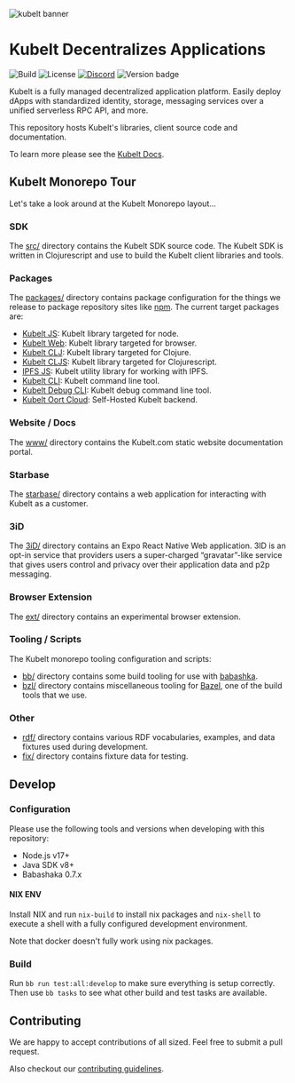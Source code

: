 ![kubelt banner](https://kubelt.com/images/kubelt-banner.gif)

# Kubelt Decentralizes Applications

![Build](https://github.com/kubelt/kubelt/actions/workflows/next.yaml/badge.svg)
![License](https://img.shields.io/github/license/kubelt/kubelt)
[![Discord](https://img.shields.io/discord/790660849471062046?label=Discord)](https://discord.gg/m8NbsgByA9)
![Version badge](https://img.shields.io/badge/Version-pre%20alpha-orange.svg)

Kubelt is a fully managed decentralized application platform. Easily deploy dApps with standardized identity, storage, messaging services over a unified serverless RPC API, and more.

This repository hosts Kubelt's libraries, client source code and documentation.

To learn more please see the [Kubelt Docs](https://developers.kubelt.com).

## Kubelt Monorepo Tour

Let's take a look around at the Kubelt Monorepo layout...

### SDK

The [src/](src/) directory contains the Kubelt SDK source code. The Kubelt SDK is written in Clojurescript and use to build the Kubelt client libraries and tools.

### Packages

The [packages/](packages/) directory contains package configuration for the things we release to package repository sites like [npm](https://npmjs.com). The current target packages are:

- [Kubelt JS](packages/sdk-js): Kubelt library targeted for node.
- [Kubelt Web](packages/sdk-web): Kubelt library targeted for browser.
- [Kubelt CLJ](packages/sdk-clj): Kubelt library targeted for Clojure.
- [Kubelt CLJS](packages/sdk-clj): Kubelt library targeted for Clojurescript.
- [IPFS JS](packages/ipfs-js): Kubelt utility library for working with IPFS.
- [Kubelt CLI](packages/kbt): Kubelt command line tool.
- [Kubelt Debug CLI](packages/ddt): Kubelt debug command line tool.
- [Kubelt Oort Cloud](oort): Self-Hosted Kubelt backend.

### Website / Docs

The [www/](www/) directory contains the Kubelt.com static website documentation portal.

### Starbase

The [starbase/](starbase/) directory contains a web application for interacting with Kubelt as a customer.

### 3iD

The [3iD/](3iD/) directory contains an Expo React Native Web application. 3ID is an opt-in service that providers users a super-charged “gravatar”-like service that gives users control and privacy over their application data and p2p messaging.

### Browser Extension

The [ext/](ext/) directory contains an experimental browser extension.

### Tooling / Scripts

The Kubelt monorepo tooling configuration and scripts:

- [bb/](bb/) directory contains some build tooling for use with [babashka](https://babashka.org).
- [bzl/](bzl/) directory contains miscellaneous tooling for [Bazel](https://bazel.build/), one of the build tools that we use.

### Other

- [rdf/](rdf/) directory contains various RDF vocabularies, examples, and data fixtures used during development.
- [fix/](fix/) directory contains fixture data for testing.

## Develop

### Configuration

Please use the following tools and versions when developing with this repository:

- Node.js v17+
- Java SDK v8+
- Babashaka 0.7.x

#### NIX ENV

Install NIX and run `nix-build` to install nix packages and `nix-shell` to execute a shell with a fully configured development environment.

Note that docker doesn't fully work using nix packages.

### Build

Run `bb run test:all:develop` to make sure everything is setup correctly. Then use `bb tasks` to see what other build and test tasks are available.

## Contributing

We are happy to accept contributions of all sized. Feel free to submit a pull request.

Also checkout our [contributing guidelines](https://kubelt.com/docs).
